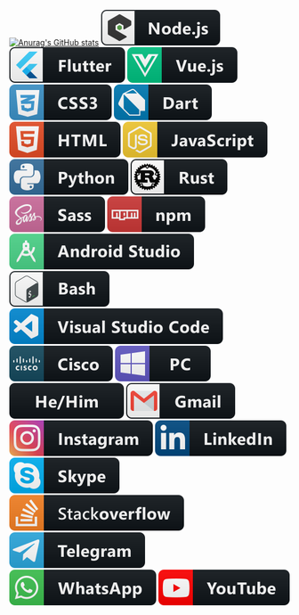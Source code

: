 <!-- ![](./profile-3d-contrib/profile-green-animate.svg) -->
[![Anurag's GitHub stats](https://github-readme-stats.vercel.app/api?username=sadeghsou&show_icons=true&theme=radical)](https://github.com/anuraghazra/github-readme-stats)
![](https://github.com/MikeCodesDotNET/ColoredBadges/blob/master/svg/dev/frameworks/nodejs_larger.svg)
![](https://github.com/MikeCodesDotNET/ColoredBadges/blob/master/svg/dev/frameworks/flutter.svg)
![](https://github.com/MikeCodesDotNET/ColoredBadges/blob/master/svg/dev/frameworks/vue.svg)
![](https://github.com/MikeCodesDotNET/ColoredBadges/blob/master/svg/dev/languages/css3.svg)
![](https://github.com/MikeCodesDotNET/ColoredBadges/blob/master/svg/dev/languages/dart.svg)
![](https://github.com/MikeCodesDotNET/ColoredBadges/blob/master/svg/dev/languages/html.svg)
![](https://github.com/MikeCodesDotNET/ColoredBadges/blob/master/svg/dev/languages/js.svg)
![](https://github.com/MikeCodesDotNET/ColoredBadges/blob/master/svg/dev/languages/python.svg)
![](https://github.com/MikeCodesDotNET/ColoredBadges/blob/master/svg/dev/languages/rust.svg)
![](https://github.com/MikeCodesDotNET/ColoredBadges/blob/master/svg/dev/languages/sass.svg)
![](https://github.com/MikeCodesDotNET/ColoredBadges/blob/master/svg/dev/services/npm.svg)
![](https://github.com/MikeCodesDotNET/ColoredBadges/blob/master/svg/dev/tools/android_studio.svg)
![](https://github.com/MikeCodesDotNET/ColoredBadges/blob/master/svg/dev/tools/bash.svg)
![](https://github.com/MikeCodesDotNET/ColoredBadges/blob/master/svg/dev/tools/visualstudio_code.svg)
![](https://github.com/MikeCodesDotNET/ColoredBadges/blob/master/svg/devices/cisco.svg)
![](https://github.com/MikeCodesDotNET/ColoredBadges/blob/master/svg/devices/pc.svg)
![](https://github.com/MikeCodesDotNET/ColoredBadges/blob/master/svg/pronouns/hehim.svg)
![](https://github.com/MikeCodesDotNET/ColoredBadges/blob/master/svg/social/gmail.svg)
![](https://github.com/MikeCodesDotNET/ColoredBadges/blob/master/svg/social/instagram.svg)
![](https://github.com/MikeCodesDotNET/ColoredBadges/blob/master/svg/social/linkedin.svg)
![](https://github.com/MikeCodesDotNET/ColoredBadges/blob/master/svg/social/skype.svg)
![](https://github.com/MikeCodesDotNET/ColoredBadges/blob/master/svg/social/stackoverflow.svg)
![](https://github.com/MikeCodesDotNET/ColoredBadges/blob/master/svg/social/telegram.svg)
![](https://github.com/MikeCodesDotNET/ColoredBadges/blob/master/svg/social/whatsapp.svg)
![](https://github.com/MikeCodesDotNET/ColoredBadges/blob/master/svg/streaming/youtube.svg)
